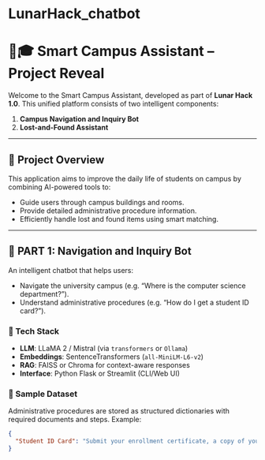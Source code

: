 # LunarHack_chatbot

# 🧠🎓 Smart Campus Assistant – Project Reveal

Welcome to the Smart Campus Assistant, developed as part of **Lunar Hack 1.0**. This unified platform consists of two intelligent components:

1. **Campus Navigation and Inquiry Bot**
2. **Lost-and-Found Assistant**

---

## 📌 Project Overview

This application aims to improve the daily life of students on campus by combining AI-powered tools to:
- Guide users through campus buildings and rooms.
- Provide detailed administrative procedure information.
- Efficiently handle lost and found items using smart matching.

---

## 🧭 PART 1: Navigation and Inquiry Bot

An intelligent chatbot that helps users:
- Navigate the university campus (e.g. “Where is the computer science department?”).
- Understand administrative procedures (e.g. “How do I get a student ID card?”).

### 🔧 Tech Stack
- **LLM**: LLaMA 2 / Mistral (via `transformers` or `Ollama`)
- **Embeddings**: SentenceTransformers (`all-MiniLM-L6-v2`)
- **RAG**: FAISS or Chroma for context-aware responses
- **Interface**: Python Flask or Streamlit (CLI/Web UI)

### 🧾 Sample Dataset
Administrative procedures are stored as structured dictionaries with required documents and steps. Example:

```json
{
  "Student ID Card": "Submit your enrollment certificate, a copy of your National ID, and a passport-sized photo..."
}
